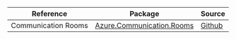 | Reference | Package | Source |
|---|---|---|
|Communication Rooms|[Azure.Communication.Rooms](https://www.nuget.org/packages/Azure.Communication.Rooms)|[Github](https://github.com/Azure/azure-sdk-for-net/blob/main/sdk/communication/Azure.Communication.Rooms)|

